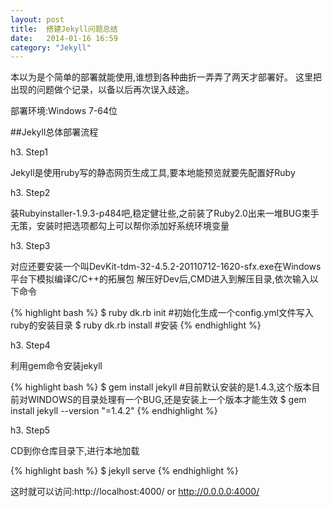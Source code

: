 ```yaml
---
layout: post
title:  搭建Jekyll问题总结
date:   2014-01-16 16:59
category: "Jekyll"
---
```


 本以为是个简单的部署就能使用,谁想到各种曲折一弄弄了两天才部署好。
这里把出现的问题做个记录，以备以后再次误入歧途。

部署环境:Windows 7-64位

##Jekyll总体部署流程

h3. Step1

Jekyll是使用ruby写的静态网页生成工具,要本地能预览就要先配置好Ruby

h3. Step2

装Rubyinstaller-1.9.3-p484吧,稳定健壮些,之前装了Ruby2.0出来一堆BUG束手无策，安装时把选项都勾上可以帮你添加好系统环境变量

h3. Step3

对应还要安装一个叫DevKit-tdm-32-4.5.2-20110712-1620-sfx.exe在Windows平台下模拟编译C/C++的拓展包
解压好Dev后,CMD进入到解压目录,依次输入以下命令
	
{% highlight bash %}
$ ruby dk.rb init     #初始化生成一个config.yml文件写入ruby的安装目录
$ ruby dk.rb install   #安装
{% endhighlight %}

h3. Step4

利用gem命令安装jekyll
	
{% highlight bash %}
$ gem install jekyll  #目前默认安装的是1.4.3,这个版本目前对WINDOWS的目录处理有一个BUG,还是安装上一个版本才能生效
$ gem install jekyll --version "=1.4.2"
{% endhighlight %}

h3. Step5

CD到你仓库目录下,进行本地加载
	
{% highlight bash %}
$ jekyll serve
{% endhighlight %}

这时就可以访问:http://localhost:4000/ or http://0.0.0.0:4000/



